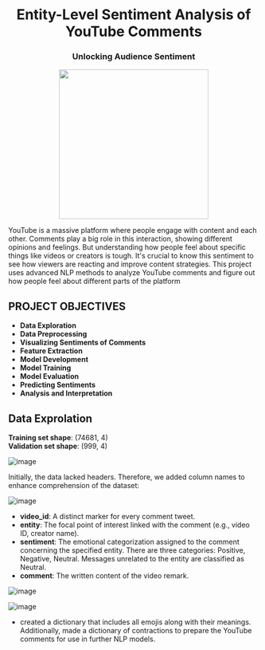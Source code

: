 <h1 align="center">Entity-Level Sentiment Analysis of YouTube Comments</h1>
<h3 align="center">Unlocking Audience Sentiment</h3>

<p align="center">
  <img src="https://github.com/gentallman/Entity_Level_Sentiment_Analysis_of_YouTube_Comments/assets/78334851/578d03ab-8d2a-42ad-af19-5eac0237a06f" width="300">
</p>

YouTube is a massive platform where people engage with content and each other. Comments play a big role in this interaction, showing different opinions and feelings. But understanding how people feel about specific things like videos or creators is tough. It's crucial to know this sentiment to see how viewers are reacting and improve content strategies. This project uses advanced NLP methods to analyze YouTube comments and figure out how people feel about different parts of the platform

## PROJECT OBJECTIVES

- **Data Exploration**
- **Data Preprocessing**
- **Visualizing Sentiments of Comments**
- **Feature Extraction**
- **Model Development**
- **Model Training**
- **Model Evaluation**
- **Predicting Sentiments**
- **Analysis and Interpretation**

## Data Exprolation

**Training set shape**: (74681, 4)  
**Validation set shape**: (999, 4)

![image](https://github.com/gentallman/Entity_Level_Sentiment_Analysis_of_YouTube_Comments/assets/78334851/f580dd2d-d65d-43d9-b6a3-59453856cc96)

Initially, the data lacked headers. Therefore, we added column names to enhance comprehension of the dataset:

![image](https://github.com/gentallman/Entity_Level_Sentiment_Analysis_of_YouTube_Comments/assets/78334851/77f1296a-8e9c-4731-bba3-65bb5bee1548)

- **video_id**: A distinct marker for every comment tweet.
- **entity**: The focal point of interest linked with the comment (e.g., video ID, creator name).
- **sentiment**: The emotional categorization assigned to the comment concerning the specified entity. There are three categories: Positive, Negative, Neutral. Messages unrelated to the entity are classified as Neutral.
- **comment**: The written content of the video remark.

![image](https://github.com/gentallman/Entity_Level_Sentiment_Analysis_of_YouTube_Comments/assets/78334851/82fe59df-617d-475c-af79-951c57b2f8a2)

![image](https://github.com/gentallman/Entity_Level_Sentiment_Analysis_of_YouTube_Comments/assets/78334851/39c5ea84-9e56-4b08-ae73-941586763b5c)

- created a dictionary that includes all emojis along with their meanings. Additionally, made a dictionary of contractions to prepare the YouTube comments for use in further NLP models.


